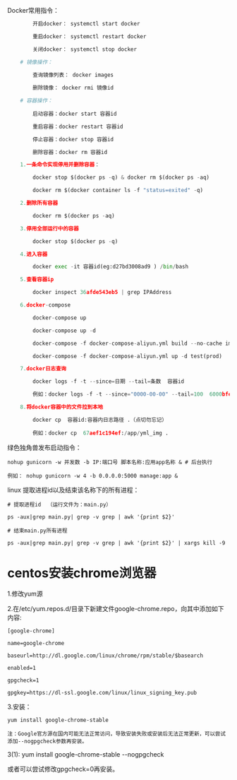 Docker常用指令：

```python
		开启docker： systemctl start docker

		重启docker： systemctl restart docker

		关闭docker： systemctl stop docker

	# 镜像操作：
	
		查询镜像列表： docker images

		删除镜像： docker rmi 镜像id

	# 容器操作：
	
		启动容器：docker start 容器id

		重启容器：docker restart 容器id

		停止容器：docker stop 容器id

		删除容器：docker rm 容器id

	1.一条命令实现停用并删除容器：

		docker stop $(docker ps -q) & docker rm $(docker ps -aq)

		docker rm $(docker container ls -f "status=exited" -q)

	2.删除所有容器

		docker rm $(docker ps -aq)

	3.停用全部运行中的容器

		docker stop $(docker ps -q)

	4.进入容器

		docker exec -it 容器id(eg:d27bd3008ad9 ) /bin/bash

	5.查看容器ip

		docker inspect 36afde543eb5 | grep IPAddress

	6.docker-compose

		docker-compose up

		docker-compose up -d

		docker-compose -f docker-compose-aliyun.yml build --no-cache image

		docker-compose -f docker-compose-aliyun.yml up -d test(prod)

	7.docker日志查询

		docker logs -f -t --since=日期 --tail=条数  容器id

		例如：docker logs -f -t --since="0000-00-00" --tail=100  6000bfea0ece

	8.将docker容器中的文件拉到本地

		docker cp  容器id:容器内日志路径 .（点切勿忘记）
		
		例如：docker cp  67aef1c194ef:/app/yml_img .

```

绿色独角兽发布启动指令：

	nohup gunicorn -w 并发数 -b IP:端口号 脚本名称:应用app名称 & # 后台执行

	例如： nohup gunicorn -w 4 -b 0.0.0.0:5000 manage:app &


linux 提取进程id以及结束该名称下的所有进程：

	# 提取进程id  （运行文件为：main.py）

	ps -aux|grep main.py| grep -v grep | awk '{print $2}'

	# 结束main.py所有进程

	ps -aux|grep main.py| grep -v grep | awk '{print $2}' | xargs kill -9



# centos安装chrome浏览器


1.修改yum源

2.在/etc/yum.repos.d/目录下新建文件google-chrome.repo，向其中添加如下内容:

    [google-chrome]
    
    name=google-chrome
    
    baseurl=http://dl.google.com/linux/chrome/rpm/stable/$basearch
    
    enabled=1
    
    gpgcheck=1
    
    gpgkey=https://dl-ssl.google.com/linux/linux_signing_key.pub

3.安装：

    yum install google-chrome-stable
    
    注：Google官方源在国内可能无法正常访问，导致安装失败或安装后无法正常更新，可以尝试添加--nogpgcheck参数再安装。

3(1): yum install google-chrome-stable --nogpgcheck

或者可以尝试修改gpgcheck=0再安装。



